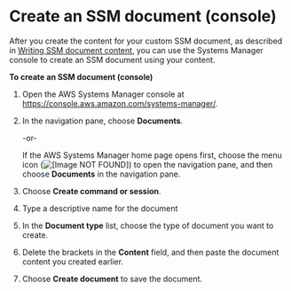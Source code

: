 # Create an SSM document \(console\)<a name="create-ssm-console"></a>

After you create the content for your custom SSM document, as described in [Writing SSM document content](create-ssm-doc.md#writing-ssm-doc-content), you can use the Systems Manager console to create an SSM document using your content\.

**To create an SSM document \(console\)**

1. Open the AWS Systems Manager console at [https://console\.aws\.amazon\.com/systems\-manager/](https://console.aws.amazon.com/systems-manager/)\.

1. In the navigation pane, choose **Documents**\.

   \-or\-

   If the AWS Systems Manager home page opens first, choose the menu icon \(![\[Image NOT FOUND\]](http://docs.aws.amazon.com/systems-manager/latest/userguide/images/menu-icon-small.png)\) to open the navigation pane, and then choose **Documents** in the navigation pane\.

1. Choose **Create command or session**\.

1. Type a descriptive name for the document 

1. In the **Document type** list, choose the type of document you want to create\.

1. Delete the brackets in the **Content** field, and then paste the document content you created earlier\.

1. Choose **Create document** to save the document\.
